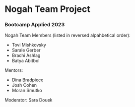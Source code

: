 # Nogah Team Project
### Bootcamp Applied 2023

Nogah Team Members 
(listed in reversed alpahbetical order):
- Tovi Mishkovsky
- Sarale Gerber
- Brachi Ashlag
- Batya Abitbol

Mentors:
- Dina Bradpiece
- Josh Cohen
- Moran Smutko

Moderator:
Sara Douek